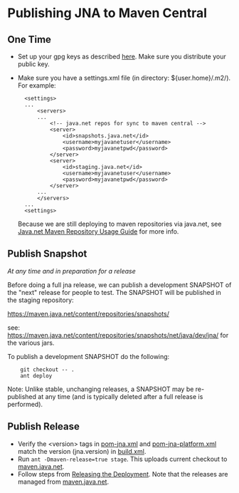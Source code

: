 Publishing JNA to Maven Central
===============================

One Time
--------

* Set up your gpg keys as described [here](http://central.sonatype.org/pages/working-with-pgp-signatures.html). Make sure you distribute your public key.
* Make sure you have a settings.xml file (in directory: ${user.home}/.m2/). For example:

        <settings>
        ...
            <servers>
            ...
                <!-- java.net repos for sync to maven central -->
                <server>
                    <id>snapshots.java.net</id>
                    <username>myjavanetuser</username>
                    <password>myjavanetpwd</password>
                </server>
                <server>
                    <id>staging.java.net</id>
                    <username>myjavanetuser</username>
                    <password>myjavanetpwd</password>
                </server>
            ...
            </servers>
        ...
        <settings>

  Because we are still deploying to maven repositories via java.net, see [Java.net Maven Repository Usage Guide](http://java.net/projects/maven2-repository/pages/MigrationAndCleanupRelatedDocumentation) for more info.

Publish Snapshot
----------------

*At any time and in preparation for a release*

Before doing a full jna release, we can publish a development SNAPSHOT of the "next" release for people to test. The
SNAPSHOT will be published in the staging repository:

   https://maven.java.net/content/repositories/snapshots/

see: https://maven.java.net/content/repositories/snapshots/net/java/dev/jna/ for the various jars.

To publish a development SNAPSHOT do the following:

        git checkout -- .
        ant deploy

Note: Unlike stable, unchanging releases, a SNAPSHOT may be re-published at any time (and is typically deleted after a
full release is performed).

Publish Release
---------------

* Verify the &lt;version> tags in [pom-jna.xml](https://github.com/twall/jna/blob/master/pom-jna.xml) and [pom-jna-platform.xml](https://github.com/twall/jna/blob/master/pom-jna-platform.xml)
  match the version (jna.version) in [build.xml](https://github.com/twall/jna/blob/master/build.xml).
* Run `ant -Dmaven-release=true stage`. This uploads current checkout to [maven.java.net](https://maven.java.net).
* Follow steps from [Releasing the Deployment](http://central.sonatype.org/pages/releasing-the-deployment.html).
  Note that the releases are managed from [maven.java.net](https://maven.java.net).


